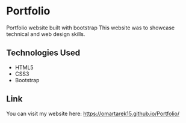 # Portfolio
Portfolio website built with bootstrap
This website was to showcase technical and web design skills.
## Technologies Used
* HTML5
* CSS3
* Bootstrap
## Link
You can visit my website here:
https://omartarek15.github.io/Portfolio/

